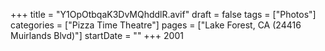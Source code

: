 +++
title = "Y1OpOtbqaK3DvMQhddlR.avif"
draft = false
tags = ["Photos"]
categories = ["Pizza Time Theatre"]
pages = ["Lake Forest, CA (24416 Muirlands Blvd)"]
startDate = ""
+++
2001
